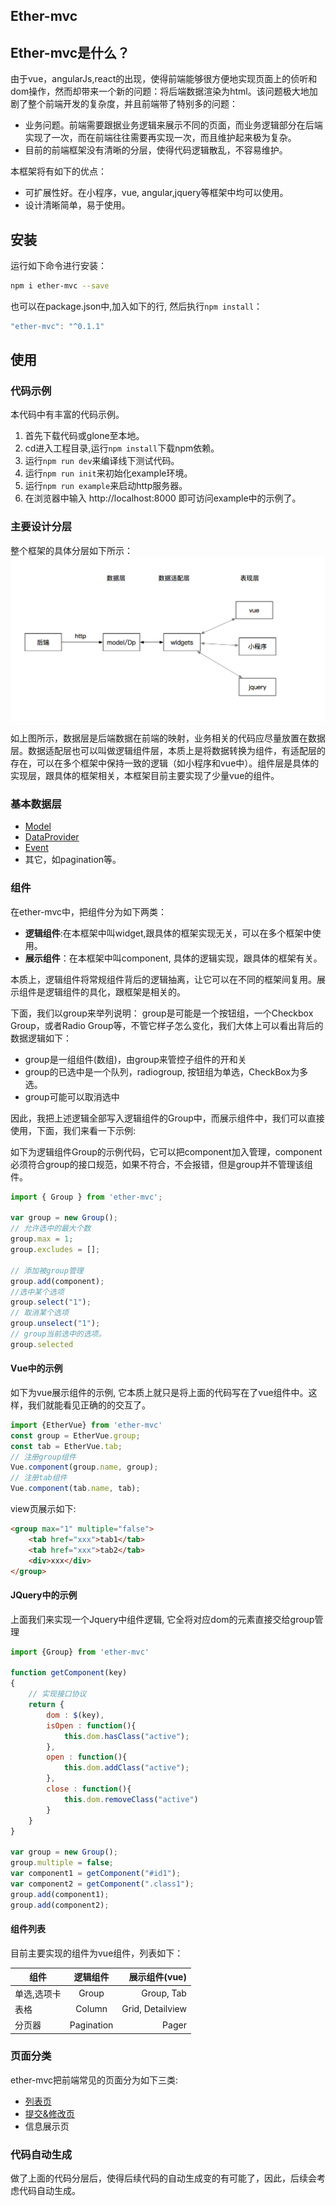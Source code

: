 Ether-mvc
-----


## Ether-mvc是什么？
由于vue，angularJs,react的出现，使得前端能够很方便地实现页面上的侦听和dom操作，然而却带来一个新的问题：将后端数据渲染为html。该问题极大地加剧了整个前端开发的复杂度，并且前端带了特别多的问题：

* 业务问题。前端需要跟据业务逻辑来展示不同的页面，而业务逻辑部分在后端实现了一次，而在前端往往需要再实现一次，而且维护起来极为复杂。
* 目前的前端框架没有清晰的分层，使得代码逻辑散乱，不容易维护。  

本框架将有如下的优点：

* 可扩展性好。在小程序，vue, angular,jquery等框架中均可以使用。
* 设计清晰简单，易于使用。

## 安装
运行如下命令进行安装：

```bash
npm i ether-mvc --save
```
也可以在package.json中,加入如下的行, 然后执行`npm install`：

```javascript
"ether-mvc": "^0.1.1"
```

## 使用

### 代码示例
本代码中有丰富的代码示例。

1. 首先下载代码或glone至本地。
2. cd进入工程目录,运行`npm install`下载npm依赖。
3. 运行`npm run dev`来编译线下测试代码。
4. 运行`npm run init`来初始化example环境。
5. 运行`npm run example`来启动http服务器。
6. 在浏览器中输入 http://localhost:8000 即可访问example中的示例了。


### 主要设计分层
整个框架的具体分层如下所示：
![框架概览](docs/img/framework.png)

如上图所示，数据层是后端数据在前端的映射，业务相关的代码应尽量放置在数据层。数据适配层也可以叫做逻辑组件层，本质上是将数据转换为组件，有适配层的存在，可以在多个框架中保持一致的逻辑（如小程序和vue中）。组件层是具体的实现层，跟具体的框架相关，本框架目前主要实现了少量vue的组件。

### 基本数据层
* [Model](docs/Model.md)
* [DataProvider](docs/DataProvider.md)
* [Event](docs/Event.md)
* 其它，如pagination等。

### 组件

在ether-mvc中，把组件分为如下两类：

* **逻辑组件**:在本框架中叫widget,跟具体的框架实现无关，可以在多个框架中使用。
* **展示组件**：在本框架中叫component, 具体的逻辑实现，跟具体的框架有关。

本质上，逻辑组件将常规组件背后的逻辑抽离，让它可以在不同的框架间复用。展示组件是逻辑组件的具化，跟框架是相关的。

下面，我们以group来举列说明：
group是可能是一个按钮组，一个Checkbox Group，或者Radio Group等，不管它样子怎么变化，我们大体上可以看出背后的数据逻辑如下：

* group是一组组件(数组)，由group来管控子组件的开和关
* group的已选中是一个队列，radiogroup, 按钮组为单选，CheckBox为多选。
* group可能可以取消选中

因此，我把上述逻辑全部写入逻辑组件的Group中，而展示组件中，我们可以直接使用，下面，我们来看一下示例:

如下为逻辑组件Group的示例代码，它可以把component加入管理，component必须符合group的接口规范，如果不符合，不会报错，但是group并不管理该组件。

```javascript
import { Group } from 'ether-mvc';

var group = new Group();
// 允许选中的最大个数
group.max = 1;
group.excludes = [];

// 添加被group管理
group.add(component);
//选中某个选项
group.select("1");
// 取消某个选项
group.unselect("1");
// group当前选中的选项。
group.selected
```

#### Vue中的示例

如下为vue展示组件的示例, 它本质上就只是将上面的代码写在了vue组件中。这样，我们就能看见正确的的交互了。

``` javascript
import {EtherVue} from 'ether-mvc'
const group = EtherVue.group;
const tab = EtherVue.tab;
// 注册group组件
Vue.component(group.name, group);
// 注册tab组件
Vue.component(tab.name, tab);
```
view页展示如下:

```html
<group max="1" multiple="false">
    <tab href="xxx">tab1</tab>
    <tab href="xxx">tab2</tab>
    <div>xxx</div>
</group>
```

#### JQuery中的示例
上面我们来实现一个Jquery中组件逻辑, 它全将对应dom的元素直接交给group管理

```javascript
import {Group} from 'ether-mvc'

function getComponent(key)
{
    // 实现接口协议
    return {
        dom : $(key),
        isOpen : function(){
            this.dom.hasClass("active");
        },
        open : function(){
            this.dom.addClass("active");
        },
        close : function(){
            this.dom.removeClass("active")
        }
    }
}

var group = new Group();
group.multiple = false;
var component1 = getComponent("#id1");
var component2 = getComponent(".class1");
group.add(component1);
group.add(component2);
```

#### 组件列表
目前主要实现的组件为vue组件，列表如下：

| 组件   |     逻辑组件     | 展示组件(vue) | 
|----------|:-------------:|------:|
| 单选,选项卡|  Group | Group, Tab|
| 表格 |    Column   |  Grid, Detailview|
| 分页器| Pagination | Pager|

### 页面分类

ether-mvc把前端常见的页面分为如下三类:

* [列表页](docs/ListPage.md)
* [提交&修改页](docs/UpdatePage.md)
* 信息展示页

### 代码自动生成
做了上面的代码分层后，使得后续代码的自动生成变的有可能了，因此，后续会考虑代码自动生成。

